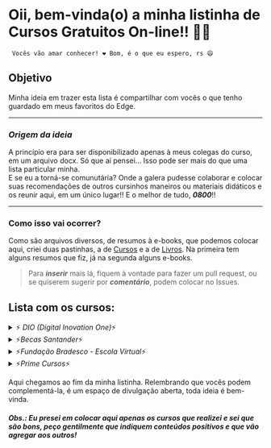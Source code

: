 # Oii, bem-vinda(o) a minha listinha de Cursos Gratuitos On-line!! 🌹💝

     Vocês vão amar conhecer! ❤️ Bom, é o que eu espero, rs 😄
     
## Objetivo

Minha ideia em trazer esta lista é compartilhar com vocês o que tenho guardado em meus favoritos do Edge.

---

### **_Origem da ideia_**
A princípio era para ser disponibilizado apenas à meus colegas do curso, em um arquivo docx. Só que aí pensei... Isso pode ser mais do que uma lista particular minha. <br>   E se eu a torná-se comunutária? Onde a galera pudesse colaborar e colocar suas recomendações de outros cursinhos maneiros ou materiais didáticos e os reunir aqui, em um único lugar!! E o melhor de tudo, ***0800***!!

---

### Como isso vai ocorrer?
Como são arquivos diversos, de resumos à e-books, que podemos colocar aqui, criei duas pastinhas, a de [Cursos](https://github.com/pallomaruysa/ConteudoCompartilhado-SENAI/tree/main/Cursos) e a de [Livros](https://github.com/pallomaruysa/ConteudoCompartilhado-SENAI/tree/main/Livros). Na primeira tem alguns resumos que fiz, já na segunda alguns e-books. 

> Para ***inserir*** mais lá, fiquem à vontade para fazer um pull request, ou se quiserem sugerir por ***comentário***, podem colocar no Issues.

## Lista com os cursos: 
<details>
  <summary>⚡ <em>DIO (Digital Inovation One)</em>⚡</summary>
  
  * [Git e GitHub](https://web.digitalinnovation.one/browse?filter=Git);
  * [Lógica de Programação](https://web.digitalinnovation.one/course/logica-de-programacao-essencial/learning/aea1ea26-fd56-417d-8272-6e15253f4405/?back=/browse);
   
  > A DIO sempre oferece [Cursos](https://web.digitalinnovation.one/browse), relacionados a programação, em sua plataforma, além dos [Bootcamps](https://web.digitalinnovation.one/tracks) que são sensacionais e muito mais.
  
</details>

<details>
  <summary>⚡<em>Becas Santander</em>⚡</summary>
     
  >> A Becas Santander oferta opções de [Bolsas Estudantis](https://app.becas-santander.com/pt-BR/program/search), relacionados a tudo principalmente na área tecnológica, porém a maioria, pelo ou menos os que tentei, você precisa passar por um pequenito processo seletivo - juro para ti, nenhum bicho de sete cabeças - só para eles saberem se você é apto para aquela bolsa. Mas não se desespere, somos capazes de realizar tudo, você consegue, ACREDITE!!
  
</details>

<details>
  <summary>⚡<em>Fundação Bradesco - Escola Virtual</em>⚡</summary>
     
  * [UML - Linguagem de Modelagem Unificada](https://www.ev.org.br/cursos/linguagem-de-modelagem-unificada-uml);
  * [Projetos de Sistemas de TI](https://www.ev.org.br/cursos/projetos-de-sistemas-de-ti);
  
  > A Fundação Bradesco oferta opções de [Cursos](https://www.ev.org.br), relacionados a ADM, Desenvolvimento Pessoal e Profissional, mas principalmente na área tecnológica.
  
</details>

<details>
  <summary>⚡<em>Prime Cursos</em>⚡</summary>
     
  * [Curso de Pacote Office Online](https://www.primecursos.com.br/pacote-office);

  > A Prime Cursos oferece vários [Cursos](https://www.primecursos.com.br), relacionados a muitas áreas, pelo os que eu vi, você só pagaria pelo certificado, mas como o que vale é o conhcimento, está aqui na listinha também.
  
</details>

<p>Aqui chegamos ao fim da minha listinha. Relembrando que vocês podem complementá-la, é um espaço de divulgação aberta, toda ideia é bem-vinda.</p>

##### Obs.: Eu presei em colocar aqui apenas os cursos que realizei e sei que são bons, peço gentilmente que indiquem conteúdos positivos e que vão agregar aos outros!
